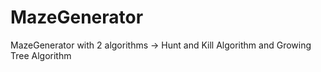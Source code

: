# MazeGenerator
MazeGenerator with 2 algorithms -> Hunt and Kill Algorithm and Growing Tree Algorithm
